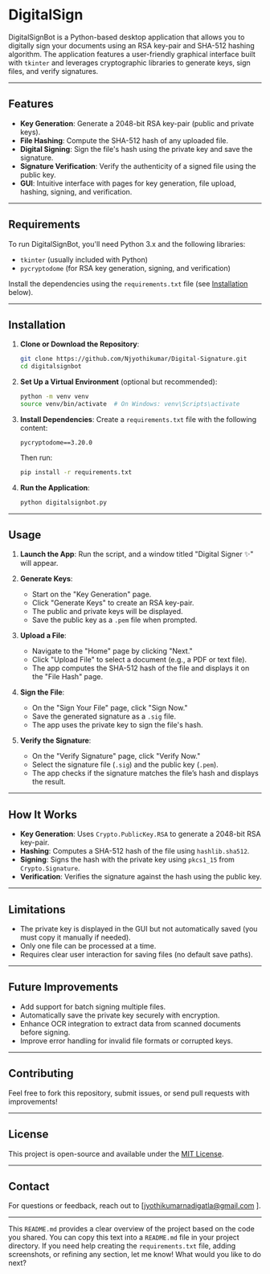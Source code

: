 
# DigitalSign

DigitalSignBot is a Python-based desktop application that allows you to digitally sign your documents using an RSA key-pair and SHA-512 hashing algorithm. The application features a user-friendly graphical interface built with `tkinter` and leverages cryptographic libraries to generate keys, sign files, and verify signatures.

---

## Features

- **Key Generation**: Generate a 2048-bit RSA key-pair (public and private keys).
- **File Hashing**: Compute the SHA-512 hash of any uploaded file.
- **Digital Signing**: Sign the file's hash using the private key and save the signature.
- **Signature Verification**: Verify the authenticity of a signed file using the public key.
- **GUI**: Intuitive interface with pages for key generation, file upload, hashing, signing, and verification.

---

## Requirements

To run DigitalSignBot, you'll need Python 3.x and the following libraries:

- `tkinter` (usually included with Python)
- `pycryptodome` (for RSA key generation, signing, and verification)

Install the dependencies using the `requirements.txt` file (see [Installation](#installation) below).

---

## Installation

1. **Clone or Download the Repository**:
   ```bash
   git clone https://github.com/Njyothikumar/Digital-Signature.git
   cd digitalsignbot
   ```

2. **Set Up a Virtual Environment** (optional but recommended):
   ```bash
   python -m venv venv
   source venv/bin/activate  # On Windows: venv\Scripts\activate
   ```

3. **Install Dependencies**:
   Create a `requirements.txt` file with the following content:
   ```
   pycryptodome==3.20.0
   ```
   Then run:
   ```bash
   pip install -r requirements.txt
   ```

4. **Run the Application**:
   ```bash
   python digitalsignbot.py
   ```

---

## Usage

1. **Launch the App**:
   Run the script, and a window titled "Digital Signer ✨" will appear.

2. **Generate Keys**:
   - Start on the "Key Generation" page.
   - Click "Generate Keys" to create an RSA key-pair.
   - The public and private keys will be displayed.
   - Save the public key as a `.pem` file when prompted.

3. **Upload a File**:
   - Navigate to the "Home" page by clicking "Next."
   - Click "Upload File" to select a document (e.g., a PDF or text file).
   - The app computes the SHA-512 hash of the file and displays it on the "File Hash" page.

4. **Sign the File**:
   - On the "Sign Your File" page, click "Sign Now."
   - Save the generated signature as a `.sig` file.
   - The app uses the private key to sign the file's hash.

5. **Verify the Signature**:
   - On the "Verify Signature" page, click "Verify Now."
   - Select the signature file (`.sig`) and the public key (`.pem`).
   - The app checks if the signature matches the file’s hash and displays the result.

---

## How It Works

- **Key Generation**: Uses `Crypto.PublicKey.RSA` to generate a 2048-bit RSA key-pair.
- **Hashing**: Computes a SHA-512 hash of the file using `hashlib.sha512`.
- **Signing**: Signs the hash with the private key using `pkcs1_15` from `Crypto.Signature`.
- **Verification**: Verifies the signature against the hash using the public key.


---

## Limitations

- The private key is displayed in the GUI but not automatically saved (you must copy it manually if needed).
- Only one file can be processed at a time.
- Requires clear user interaction for saving files (no default save paths).

---

## Future Improvements

- Add support for batch signing multiple files.
- Automatically save the private key securely with encryption.
- Enhance OCR integration to extract data from scanned documents before signing.
- Improve error handling for invalid file formats or corrupted keys.

---

## Contributing

Feel free to fork this repository, submit issues, or send pull requests with improvements!

---

## License

This project is open-source and available under the [MIT License](LICENSE).

---

## Contact

For questions or feedback, reach out to [jyothikumarnadigatla@gmail.com ].

---

This `README.md` provides a clear overview of the project based on the code you shared. You can copy this text into a `README.md` file in your project directory. If you need help creating the `requirements.txt` file, adding screenshots, or refining any section, let me know! What would you like to do next?
